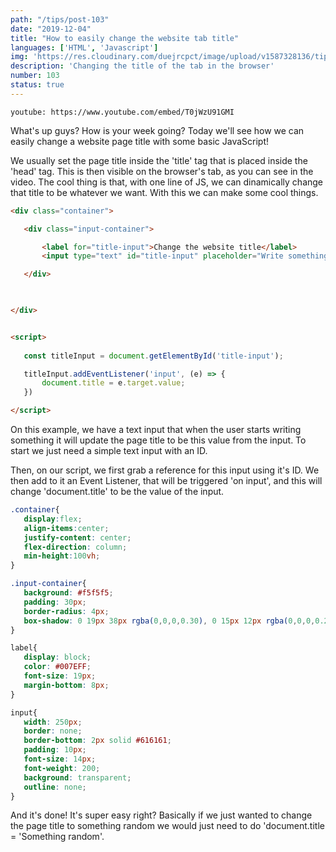 ```yaml
---
path: "/tips/post-103"
date: "2019-12-04"
title: "How to easily change the website tab title"
languages: ['HTML', 'Javascript']
img: 'https://res.cloudinary.com/duejrcpct/image/upload/v1587328136/tips/103-1_nubmif.png'
description: 'Changing the title of the tab in the browser'
number: 103
status: true
---
```


`youtube: https://www.youtube.com/embed/T0jWzU91GMI`

What's up guys? How is your week going?
Today we'll see how we can easily change a website page title with some basic JavaScript!

We usually set the page title inside the 'title' tag that is placed inside the 'head' tag. This is then visible on the browser's tab, as you can see in the video. The cool thing is that, with one line of JS, we can dinamically change that title to be whatever we want. With this we can make some cool things.

 ```html
<div class="container">

    <div class="input-container">

        <label for="title-input">Change the website title</label>
        <input type="text" id="title-input" placeholder="Write something" />

    </div>

    

</div>


<script>
    
    const titleInput = document.getElementById('title-input');

    titleInput.addEventListener('input', (e) => {
        document.title = e.target.value;
    })

</script>
 ```

On this example, we have a text input that when the user starts writing something it will update the page title to be this value from the input. To start we just need a simple text input with an ID.

Then, on our script, we first grab a reference for this input using it's ID. We then add to it an Event Listener, that will be triggered 'on input', and this will change 'document.title' to be the value of the input.

 ```css
.container{
    display:flex;
    align-items:center;
    justify-content: center;
    flex-direction: column;
    min-height:100vh;
}

.input-container{
    background: #f5f5f5;
    padding: 30px;
    border-radius: 4px;
    box-shadow: 0 19px 38px rgba(0,0,0,0.30), 0 15px 12px rgba(0,0,0,0.22);
}

label{
    display: block;
    color: #007EFF;
    font-size: 19px;
    margin-bottom: 8px;
}

input{
    width: 250px;
    border: none;
    border-bottom: 2px solid #616161;
    padding: 10px;
    font-size: 14px;
    font-weight: 200;
    background: transparent;
    outline: none;
}
 ```

And it's done! It's super easy right? Basically if we just wanted to change the page title to something random we would just need to do 'document.title = 'Something random'.